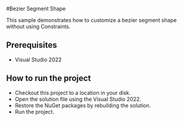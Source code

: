 #Bezier Segment Shape

This sample demonstrates how to customize a bezier segment shape without using Constraints. 

## Prerequisites

* Visual Studio 2022

## How to run the project

* Checkout this project to a location in your disk.
* Open the solution file using the Visual Studio 2022.
* Restore the NuGet packages by rebuilding the solution.
* Run the project.
